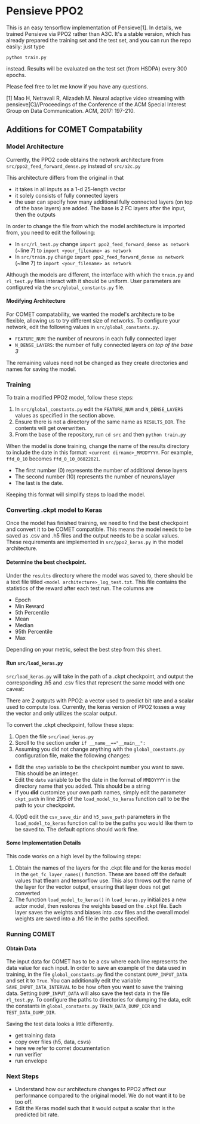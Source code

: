 # Pensieve PPO2
This is an easy tensorflow implementation of Pensieve[1]. 
In details, we trained Pensieve via PPO2 rather than A3C.
It's a stable version, which has already prepared the training set and the test set, and you can run the repo easily: just type

```
python train.py
```

instead. Results will be evaluated on the test set (from HSDPA) every 300 epochs.

Please feel free to let me know if you have any questions.

[1] Mao H, Netravali R, Alizadeh M. Neural adaptive video streaming with pensieve[C]//Proceedings of the Conference of the ACM Special Interest Group on Data Communication. ACM, 2017: 197-210.

## Additions for COMET Compatability

### Model Architecture

Currently, the PPO2 code obtains the network architecture from `src/ppo2_feed_forward_dense.py` instead of `src/a2c.py`

This architecture differs from the original in that
* it takes in all inputs as a 1-d 25-length vector
* it solely consists of fully connected layers
* the user can specify how many additional fully connected layers (on top of the base layers) are added. The base is 2 FC layers after the input, then the outputs

In order to change the file from which the model architecture is imported from, you need to edit the following:
* In `src/rl_test.py` change `import ppo2_feed_forward_dense as network` (~line 7) to `import <your_filename> as network`
* In `src/train.py` change `import ppo2_feed_forward_dense as network` (~line 7) to `import <your_filename> as network`

Although the models are different, the interface with which the `train.py` and `rl_test.py` files interact with it should be uniform. User parameters are configured via the `src/global_constants.py` file.

#### Modifying Architecture

For COMET compatability, we wanted the model's architecture to be flexible, allowing us to try different size of networks. To configure your network, edit the following values in `src/global_constants.py`.
* `FEATURE_NUM`: the number of neurons in each fully connected layer
* `N_DENSE_LAYERS`: the number of fully connected layers *on top of the base 3*

The remaining values need not be changed as they create directories and names for saving the model.

### Training

To train a modified PPO2 model, follow these steps:
1. In `src/global_constants.py` edit the `FEATURE_NUM` and `N_DENSE_LAYERS` values as specified in the section above.
2. Ensure there is not a directory of the same name as `RESULTS_DIR`. The contents will get overwritten.
3. From the base of the repository, run `cd src` and then `python train.py`

When the model is done training, change the name of the results directory to include the date in this format: `<current dirname>_MMDDYYYY`. For example, `ffd_0_10` becomes `ffd_0_10_06022021`. 
* The first number (0) represents the number of additional dense layers
* The second number (10) represents the number of neurons/layer
* The last is the date.

Keeping this format will simplify steps to load the model.

### Converting .ckpt model to Keras

Once the model has finished training, we need to find the best checkpoint and convert it to be COMET compatible. This means the model needs to be saved as .csv and .h5 files and the output needs to be a scalar values. These requirements are implemented in `src/ppo2_keras.py` in the model architecture.

#### Determine the best checkpoint.

Under the `results` directory where the model was saved to, there should be a text file titled `<model architecture>_log_test.txt`. This file contains the statistics of the reward after each test run. The columns are
* Epoch
* Min Reward
* 5th Percentile 
* Mean
* Median
* 95th Percentile
* Max

Depending on your metric, select the best step from this sheet.

#### Run `src/load_keras.py`

`src/load_keras.py` will take in the path of a .ckpt checkpoint, and output the corresponding .h5 and .csv files that represent the same model with one caveat:

There are 2 outputs with PPO2: a vector used to predict bit rate and a scalar used to compute loss. Currently, the keras version of PPO2 tosses a way the vector and only utilizes the scalar output.

To convert the .ckpt checkpoint, follow these steps:
1. Open the file `src/load_keras.py`
2. Scroll to the section under `if __name__=="__main__":` 
3. Assuming you did not change anything with the `global_constants.py` configuration file, make the following changes:
* Edit the `step` variable to be the checkpoint number you want to save. This should be an integer.
* Edit the `date` variable to be the date in the format of `MMDDYYYY` in the directory name that you added. This should be a string
* If you **did** customize your own path names, simply edit the parameter `ckpt_path` in line 295 of the `load_model_to_keras` function call to be the path to your checkpoint.
4. (Opt) edit the `csv_save_dir` and `h5_save_path` parameters in the `load_model_to_keras` function call to be the paths you would like them to be saved to. The default options should work fine.

#### Some Implementation Details

This code works on a high level by the following steps:
1. Obtain the names of the layers for the .ckpt file and for the keras model in the `get_fc_layer_names()` function. These are based off the default values that tflearn and tensorflow use. This also throws out the name of the layer for the vector output, ensuring that layer does not get converted
2. The function `load_model_to_keras()` in `load_keras.py` initializes a new actor model, then restores the weights based on the .ckpt file. Each layer saves the weights and biases into .csv files and the overall model weights are saved into a .h5 file in the paths specified.

### Running COMET

#### Obtain Data

The input data for COMET has to be a csv where each line represents the data value for each input. In order to save an example of the data used in training, in the file `global_constants.py` find the constant `DUMP_INPUT_DATA` and set it to `True`. You can additionally edit the variable `SAVE_INPUT_DATA_INTERVAL` to be how often you want to save the training data. Setting `DUMP_INPUT_DATA` will also save the test data in the file `rl_test.py`. To configure the paths to directories for dumping the data, edit the constants in `global_constants.py` `TRAIN_DATA_DUMP_DIR` and `TEST_DATA_DUMP_DIR`.

Saving the test data looks a little differently.
* get training data
* copy over files (h5, data, csvs)
* here we refer to comet documentation
* run verifier
* run envelope


### Next Steps
* Understand how our architecture changes to PPO2 affect our performance compared to the original model. We do not want it to be too off.
* Edit the Keras model such that it would output a scalar that is the predicted bit rate. 